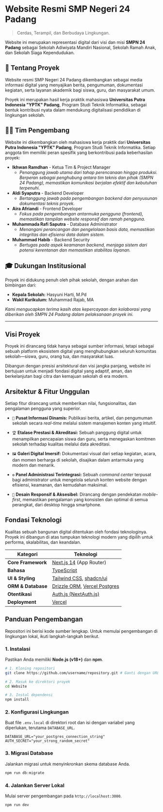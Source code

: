 # Website Resmi SMP Negeri 24 Padang

> Cerdas, Terampil, dan Berbudaya Lingkungan.

Website ini merupakan representasi digital dari visi dan misi **SMPN 24 Padang** sebagai Sekolah Adiwiyata Mandiri Nasional, Sekolah Ramah Anak, dan Sekolah Siaga Kependudukan.

## 🚀 Tentang Proyek

Website resmi SMP Negeri 24 Padang dikembangkan sebagai media informasi digital yang menyajikan berita, pengumuman, dokumentasi kegiatan, serta layanan akademik bagi siswa, guru, dan masyarakat umum.

Proyek ini merupakan hasil kerja praktik mahasiswa **Universitas Putra Indonesia "YPTK" Padang**, Program Studi Teknik Informatika, sebagai bentuk kontribusi nyata dalam mendukung digitalisasi pendidikan di lingkungan sekolah.

## 👨‍💻 Tim Pengembang

Website ini dikembangkan oleh mahasiswa kerja praktik dari **Universitas Putra Indonesia "YPTK" Padang**, Program Studi Teknik Informatika. Setiap anggota tim memiliki peran spesifik yang berkontribusi pada keberhasilan proyek:

-   **Ikhwan Ramdhan** - Ketua Tim & Project Manager
    -   _Penanggung jawab utama dari tahap perencanaan hingga produksi. Berperan sebagai penghubung antara tim teknis dan pihak (SMPN 24 Padang), memastikan komunikasi berjalan efektif dan kebutuhan terpenuhi._
-   **Aldi Syaputra** - Backend Developer
    -   _Bertanggung jawab pada pengembangan backend dan penyusunan dokumentasi teknis proyek._
-   **Aira Afriandi** - Frontend Developer
    -   _Fokus pada pengembangan antarmuka pengguna (frontend), memastikan tampilan website responsif dan ramah pengguna._
-   **Muhammada Rafi Saputra** - Database Administrator
    -   _Menangani perancangan dan pengelolaan basis data, memastikan integritas dan efisiensi data dalam sistem._
-   **Muhammad Habib** - Backend Security
    -   _Bertugas pada aspek keamanan backend, menjaga sistem dari potensi kerentanan dan memastikan stabilitas layanan._

## 🎓 Dukungan Institusional

Proyek ini didukung penuh oleh pihak sekolah, dengan arahan dan bimbingan dari:

-   **Kepala Sekolah:** Hasyuni Harti, M.Pd
-   **Wakil Kurikulum:** Muhammad Rajab, MA

_Kami mengucapkan terima kasih atas kepercayaan dan kolaborasi yang diberikan oleh SMPN 24 Padang dalam pelaksanaan proyek ini._

---

## Visi Proyek

Proyek ini dirancang tidak hanya sebagai sumber informasi, tetapi sebagai sebuah platform ekosistem digital yang menghubungkan seluruh komunitas sekolah—siswa, guru, orang tua, dan masyarakat luas.

Dibangun dengan presisi arsitektural dan visi jangka panjang, website ini bertujuan untuk menjadi fondasi digital yang adaptif, aman, dan berkelanjutan bagi citra dan kemajuan sekolah di era modern.

## Arsitektur & Fitur Unggulan

Setiap fitur dirancang untuk memberikan nilai, fungsionalitas, dan pengalaman pengguna yang superior.

-   `📰` **Pusat Informasi Dinamis:** Publikasi berita, artikel, dan pengumuman sekolah secara _real-time_ melalui sistem manajemen konten yang intuitif.

-   `🏆` **Etalase Prestasi & Akreditasi:** Sebuah panggung digital untuk menampilkan pencapaian siswa dan guru, serta menegaskan komitmen sekolah terhadap kualitas melalui data akreditasi.

-   `🖼️` **Galeri Digital Imersif:** Dokumentasi visual dari setiap kegiatan, acara, dan momen berharga di sekolah, disajikan dalam antarmuka yang modern dan menarik.

-   `⚙️` **Panel Administrasi Terintegrasi:** Sebuah _command center_ terpusat bagi administrator untuk mengelola seluruh konten website dengan efisiensi, keamanan, dan kemudahan maksimal.

-   `📱` **Desain Responsif & Aksesibel:** Dirancang dengan pendekatan _mobile-first_, memastikan pengalaman yang konsisten dan optimal di semua perangkat, dari desktop hingga smartphone.

## Fondasi Teknologi

Kualitas sebuah bangunan digital ditentukan oleh fondasi teknologinya. Proyek ini dibangun di atas tumpukan teknologi modern yang dipilih untuk performa, skalabilitas, dan keandalan.

| Kategori           | Teknologi                                                                                        |
| ------------------ | ------------------------------------------------------------------------------------------------ |
| **Core Framework** | [Next.js 14](https://nextjs.org/) (App Router)                                                   |
| **Bahasa**         | [TypeScript](https://www.typescriptlang.org/)                                                    |
| **UI & Styling**   | [Tailwind CSS](https://tailwindcss.com/), [shadcn/ui](https://ui.shadcn.com/)                    |
| **ORM & Database** | [Drizzle ORM](https://orm.drizzle.team/), [Vercel Postgres](https://vercel.com/storage/postgres) |
| **Otentikasi**     | [Auth.js (NextAuth.js)](https://authjs.dev/)                                                     |
| **Deployment**     | [Vercel](https://vercel.com/)                                                                    |

## Panduan Pengembangan

Repositori ini berisi kode sumber lengkap. Untuk memulai pengembangan di lingkungan lokal, ikuti langkah-langkah berikut.

### 1. Instalasi

Pastikan Anda memiliki **Node.js (v18+)** dan **npm**.

```bash
# 1. Kloning repositori
git clone https://github.com/username/repository.git # Ganti dengan URL repo Anda

# 2. Masuk ke direktori proyek
cd Website

# 3. Instal dependensi
npm install
```

### 2. Konfigurasi Lingkungan

Buat file `.env.local` di direktori root dan isi dengan variabel yang diperlukan, terutama `DATABASE_URL`.

```env
DATABASE_URL="your_postgres_connection_string"
AUTH_SECRET="your_strong_random_secret"
```

### 3. Migrasi Database

Jalankan migrasi untuk menyinkronkan skema database Anda.

```bash
npm run db:migrate
```

### 4. Jalankan Server Lokal

Mulai server pengembangan pada `http://localhost:3000`.

```bash
npm run dev
```
